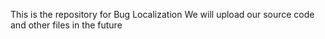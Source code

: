 This is the repository for Bug Localization
We will upload our source code and other files in the future
